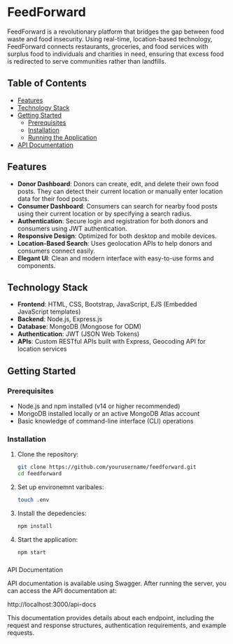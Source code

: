 # FeedForward

FeedForward is a revolutionary platform that bridges the gap between food waste and food insecurity. Using real-time, location-based technology, FeedForward connects restaurants, groceries, and food services with surplus food to individuals and charities in need, ensuring that excess food is redirected to serve communities rather than landfills.

## Table of Contents

- [Features](#features)
- [Technology Stack](#technology-stack)
- [Getting Started](#getting-started)
  - [Prerequisites](#prerequisites)
  - [Installation](#installation)
  - [Running the Application](#running-the-application)
- [API Documentation](#api-documentation)


## Features

- **Donor Dashboard**: Donors can create, edit, and delete their own food posts. They can detect their current location or manually enter location data for their food posts.
- **Consumer Dashboard**: Consumers can search for nearby food posts using their current location or by specifying a search radius.
- **Authentication**: Secure login and registration for both donors and consumers using JWT authentication.
- **Responsive Design**: Optimized for both desktop and mobile devices.
- **Location-Based Search**: Uses geolocation APIs to help donors and consumers connect easily.
- **Elegant UI**: Clean and modern interface with easy-to-use forms and components.

## Technology Stack

- **Frontend**: HTML, CSS, Bootstrap, JavaScript, EJS (Embedded JavaScript templates)
- **Backend**: Node.js, Express.js
- **Database**: MongoDB (Mongoose for ODM)
- **Authentication**: JWT (JSON Web Tokens)
- **APIs**: Custom RESTful APIs built with Express, Geocoding API for location services

## Getting Started

### Prerequisites

- Node.js and npm installed (v14 or higher recommended)
- MongoDB installed locally or an active MongoDB Atlas account
- Basic knowledge of command-line interface (CLI) operations

### Installation

1. Clone the repository:

   ```bash
   git clone https://github.com/yourusername/feedforward.git
   cd feedforward


2. Set up environemnt varibales:

   ```bash
   touch .env


3. Install the depedencies:

   ```bash
   npm install


4. Start the application:

   ```bash
   npm start

###

API Documentation

API documentation is available using Swagger. After running the server, you can access the API documentation at:


http://localhost:3000/api-docs

This documentation provides details about each endpoint, including the request and response structures, authentication requirements, and example requests.